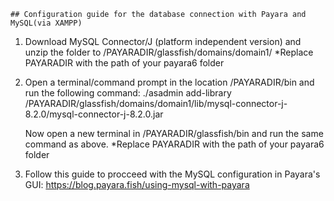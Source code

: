     ## Configuration guide for the database connection with Payara and MySQL(via XAMPP)

1. Download MySQL Connector/J (platform independent version) and unzip the folder to
   /PAYARADIR/glassfish/domains/domain1/
   *Replace PAYARADIR with the path of your payara6 folder

2. Open a terminal/command prompt in the location /PAYARADIR/bin and run the following command: ./asadmin add-library
   /PAYARADIR/glassfish/domains/domain1/lib/mysql-connector-j-8.2.0/mysql-connector-j-8.2.0.jar

   Now open a new terminal in /PAYARADIR/glassfish/bin and run the same command as above.
   *Replace PAYARADIR with the path of your payara6 folder

3. Follow this guide to procceed with the MySQL configuration in Payara's GUI:
   https://blog.payara.fish/using-mysql-with-payara